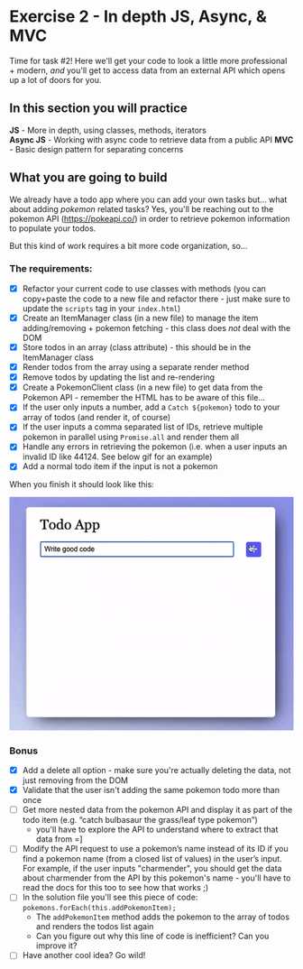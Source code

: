 # Exercise 2 - In depth JS, Async, & MVC

Time for task #2!
Here we'll get your code to look a little more professional + modern, _and_ you'll get to access data from an external API which opens up a lot of doors for you.

## In this section you will practice

**JS** - More in depth, using classes, methods, iterators  
**Async JS** - Working with async code to retrieve data from a public API
**MVC** - Basic design pattern for separating concerns

## What you are going to build

We already have a todo app where you can add your own tasks but... what about adding _pokemon_ related tasks?
Yes, you'll be reaching out to the pokemon API (https://pokeapi.co/) in order to retrieve pokemon information to populate your todos.

But this kind of work requires a bit more code organization, so...

### The requirements:

- [x] Refactor your current code to use classes with methods (you can copy+paste the code to a new file and refactor there - just make sure to update the `scripts` tag in your `index.html`)
- [x] Create an ItemManager class (in a new file) to manage the item adding/removing + pokemon fetching - this class does _not_ deal with the DOM
- [x] Store todos in an array (class attribute) - this should be in the ItemManager class
- [x] Render todos from the array using a separate render method
- [x] Remove todos by updating the list and re-rendering
- [X] Create a PokemonClient class (in a new file) to get data from the Pokemon API - remember the HTML has to be aware of this file...
- [x] If the user only inputs a number, add a `Catch ${pokemon}` todo to your array of todos (and render it, of course)
- [x] If the user inputs a comma separated list of IDs, retrieve multiple pokemon in parallel using `Promise.all` and render them all
- [x] Handle any errors in retrieving the pokemon (i.e. when a user inputs an invalid ID like 44124. See below gif for an example)
- [x] Add a normal todo item if the input is not a pokemon

When you finish it should look like this:

![](../assets/hw-2.gif)

### Bonus

- [x] Add a delete all option - make sure you're actually deleting the data, not just removing from the DOM
- [x] Validate that the user isn't adding the same pokemon todo more than once
- [ ] Get more nested data from the pokemon API and display it as part of the todo item (e.g. “catch bulbasaur the grass/leaf type pokemon”)
  - you'll have to explore the API to understand where to extract that data from =]
- [ ] Modify the API request to use a pokemon’s name instead of its ID if you find a pokemon name (from a closed list of values) in the user’s input. For example, if the user inputs "charmender", you should get the data about charmender from the API by this pokemon's name - you'll have to read the docs for this too to see how that works ;)
- [ ] In the solution file you'll see this piece of code: `pokemons.forEach(this.addPokemonItem);`
  - The `addPokemonItem` method adds the pokemon to the array of todos and renders the todos list again
  - Can you figure out why this line of code is inefficient? Can you improve it?
- [ ] Have another cool idea? Go wild!

